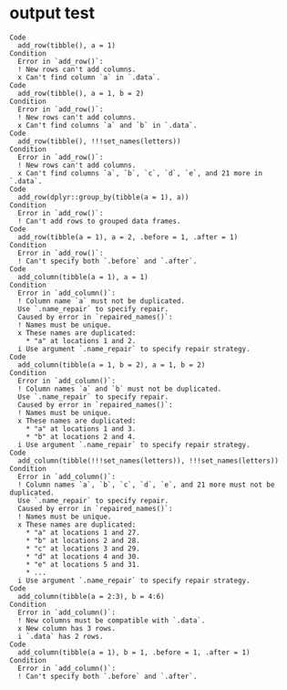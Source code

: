 # output test

    Code
      add_row(tibble(), a = 1)
    Condition
      Error in `add_row()`:
      ! New rows can't add columns.
      x Can't find column `a` in `.data`.
    Code
      add_row(tibble(), a = 1, b = 2)
    Condition
      Error in `add_row()`:
      ! New rows can't add columns.
      x Can't find columns `a` and `b` in `.data`.
    Code
      add_row(tibble(), !!!set_names(letters))
    Condition
      Error in `add_row()`:
      ! New rows can't add columns.
      x Can't find columns `a`, `b`, `c`, `d`, `e`, and 21 more in `.data`.
    Code
      add_row(dplyr::group_by(tibble(a = 1), a))
    Condition
      Error in `add_row()`:
      ! Can't add rows to grouped data frames.
    Code
      add_row(tibble(a = 1), a = 2, .before = 1, .after = 1)
    Condition
      Error in `add_row()`:
      ! Can't specify both `.before` and `.after`.
    Code
      add_column(tibble(a = 1), a = 1)
    Condition
      Error in `add_column()`:
      ! Column name `a` must not be duplicated.
      Use `.name_repair` to specify repair.
      Caused by error in `repaired_names()`:
      ! Names must be unique.
      x These names are duplicated:
        * "a" at locations 1 and 2.
      i Use argument `.name_repair` to specify repair strategy.
    Code
      add_column(tibble(a = 1, b = 2), a = 1, b = 2)
    Condition
      Error in `add_column()`:
      ! Column names `a` and `b` must not be duplicated.
      Use `.name_repair` to specify repair.
      Caused by error in `repaired_names()`:
      ! Names must be unique.
      x These names are duplicated:
        * "a" at locations 1 and 3.
        * "b" at locations 2 and 4.
      i Use argument `.name_repair` to specify repair strategy.
    Code
      add_column(tibble(!!!set_names(letters)), !!!set_names(letters))
    Condition
      Error in `add_column()`:
      ! Column names `a`, `b`, `c`, `d`, `e`, and 21 more must not be duplicated.
      Use `.name_repair` to specify repair.
      Caused by error in `repaired_names()`:
      ! Names must be unique.
      x These names are duplicated:
        * "a" at locations 1 and 27.
        * "b" at locations 2 and 28.
        * "c" at locations 3 and 29.
        * "d" at locations 4 and 30.
        * "e" at locations 5 and 31.
        * ...
      i Use argument `.name_repair` to specify repair strategy.
    Code
      add_column(tibble(a = 2:3), b = 4:6)
    Condition
      Error in `add_column()`:
      ! New columns must be compatible with `.data`.
      x New column has 3 rows.
      i `.data` has 2 rows.
    Code
      add_column(tibble(a = 1), b = 1, .before = 1, .after = 1)
    Condition
      Error in `add_column()`:
      ! Can't specify both `.before` and `.after`.

